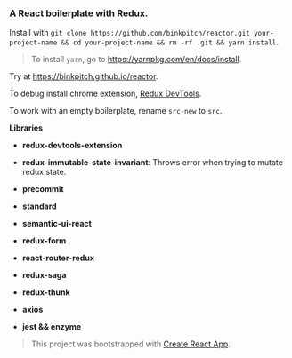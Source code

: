 ### A React boilerplate with Redux.

Install with ```git clone https://github.com/binkpitch/reactor.git your-project-name && cd your-project-name && rm -rf .git && yarn install```. 
> To install ```yarn```, go to https://yarnpkg.com/en/docs/install.

Try at https://binkpitch.github.io/reactor.

To debug install chrome extension, [Redux DevTools](https://chrome.google.com/webstore/detail/redux-devtools/lmhkpmbekcpmknklioeibfkpmmfibljd).

To work with an empty boilerplate, rename ```src-new``` to ```src```.

**Libraries**

- **redux-devtools-extension**

- **redux-immutable-state-invariant**: Throws error when trying to mutate redux state.

- **precommit**

- **standard**

- **semantic-ui-react**

- **redux-form**

- **react-router-redux**

- **redux-saga**

- **redux-thunk**

- **axios**

- **jest && enzyme**

> This project was bootstrapped with [Create React App](https://github.com/facebookincubator/create-react-app).
